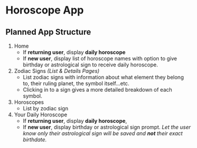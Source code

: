 # Horoscope App

## Planned App Structure

1.  Home
    * If **returning user**, display **daily horoscope**
    * If **new user**, display list of horoscope names with option to give birthday or astrological sign to receive daily horoscope.
2.  Zodiac Signs _(List & Details Pages)_
    * List zodiac signs with information about what element they belong to, their ruling planet, the symbol itself...etc.
    * Clicking in to a sign gives a more detailed breakdown of each symbol.
3.  Horoscopes
    * List by zodiac sign
4.  Your Daily Horoscope
    * If **returning user**, display **daily horoscope**,
    * If **new user**, display birthday or astrological sign prompt. _Let the user know only their astrological sign will be saved and **not** their exact birthdate._
